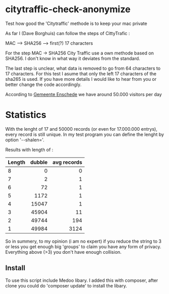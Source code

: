 # citytraffic-check-anonymize
Test how good the 'Citytraffic' methode is to keep your mac private

As far I (Dave Borghuis) can follow the steps of CittyTrafic :

  MAC --> SHA256 --> first(?) 17 characters

For the step MAC -> SHA256 City Traffic use a own methode based on SHA256. I don't know in what way it deviates from the standard. 

The last step is unclear, what data is removed to go from 64 characters to 17 characters. For this test I asume that only the left 17 characters of the sha265 is used. If you have more details I would like to hear from you or better change the code accordingly. 

According to [Gemeente Enschede](https://www.binnenstadsmonitorenschede.nl/bezoekers-weekcijfers) we have around 50.000 visitors per day 

# Statistics
With the lenght of 17 and 50000 records (or even for 17.000.000 entrys), every record is still unique. In my test program you can define the lenght by option '--shalen='.

Results with length of :

| Length        | dubble | avg records |
| ------------- | ---------:|---------:| 
| 8  |     0|    0|
| 7  |     2|    1|
| 6  |    72|    1|
| 5  |  1172|    1|
| 4  | 15047|    1|
| 3  | 45904|   11|
| 2  | 49744|  194|
| 1  | 49984| 3124|

So in summery, to my opinion (i am no expert) if you reduce the string to 3 or less you get enough big 'groups' to claim you have any form of privacy. Everything above (>3) you don't have enough collision.

## Install
To use this script include Medoo libary. I added this with composer, after clone you could do 'composer update' to install the libary.

